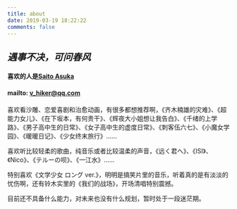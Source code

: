 ```yaml
---
title: about
date: 2019-03-19 18:22:22
comments: false
---
```

## *遇事不决，可问春风*

#### 喜欢的人是[Saito Asuka](https://baike.baidu.com/item/%E6%96%8B%E8%97%A4%E9%A3%9E%E9%B8%9F/8746687?fr=aladdin "Saito Asuka")

#### mailto: v_hiker@qq.com

喜欢看沙雕、恋爱喜剧和治愈动画，有很多都想推荐啊，《齐木楠雄的灾难》、《超能力女儿》、《在下坂本，有何贵干》、《辉夜大小姐想让我告白》、《千绪的上学路》、《男子高中生的日常》、《女子高中生的虚度日常》、《刺客伍六七》、《小魔女学园》、《暖暖日记》、《少女终末旅行》......

喜欢听比较轻柔的歌曲，纯音乐或者比较温柔的声音，《远く君へ》、《ISI》、《Nico》、《テルーの呗》、《一江水》......

特别喜欢《文学少女 ロング ver.》，明明是搞笑片里的音乐，听着真的是有淡淡的忧伤啊，还有铃木实里的《我们的战场》，开场清唱特别震撼。

目前还不具备什么能力，对未来也没有什么规划，暂时处于一段迷茫期。